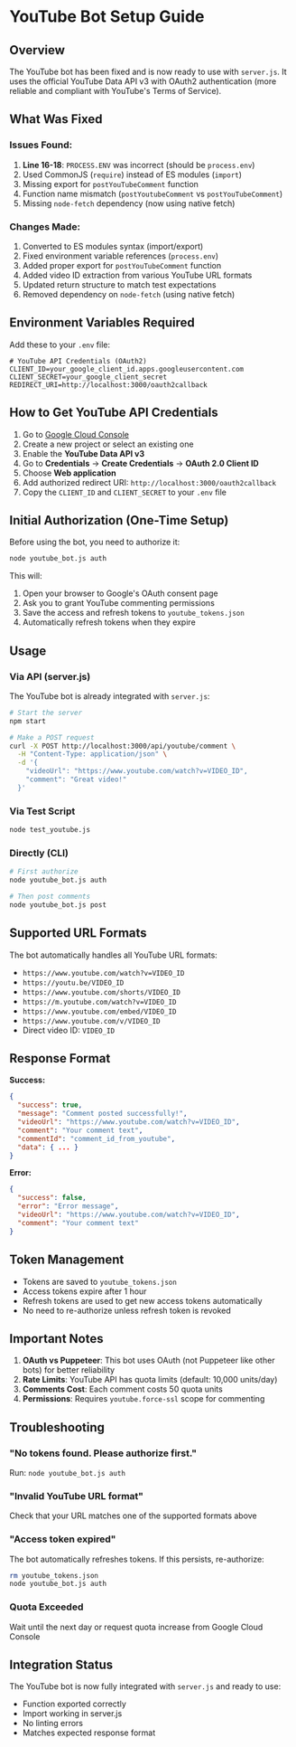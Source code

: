 # YouTube Bot Setup Guide

## Overview

The YouTube bot has been fixed and is now ready to use with `server.js`. It uses the official YouTube Data API v3 with OAuth2 authentication (more reliable and compliant with YouTube's Terms of Service).

## What Was Fixed

### Issues Found:
1. **Line 16-18**: `PROCESS.ENV` was incorrect (should be `process.env`)
2. Used CommonJS (`require`) instead of ES modules (`import`)
3. Missing export for `postYouTubeComment` function
4. Function name mismatch (`postYoutubeComment` vs `postYouTubeComment`)
5. Missing `node-fetch` dependency (now using native fetch)

### Changes Made:
1. Converted to ES modules syntax (import/export)
2. Fixed environment variable references (`process.env`)
3. Added proper export for `postYouTubeComment` function
4. Added video ID extraction from various YouTube URL formats
5. Updated return structure to match test expectations
6. Removed dependency on `node-fetch` (using native fetch)

## Environment Variables Required

Add these to your `.env` file:

```env
# YouTube API Credentials (OAuth2)
CLIENT_ID=your_google_client_id.apps.googleusercontent.com
CLIENT_SECRET=your_google_client_secret
REDIRECT_URI=http://localhost:3000/oauth2callback
```

## How to Get YouTube API Credentials

1. Go to [Google Cloud Console](https://console.cloud.google.com/)
2. Create a new project or select an existing one
3. Enable the **YouTube Data API v3**
4. Go to **Credentials** → **Create Credentials** → **OAuth 2.0 Client ID**
5. Choose **Web application**
6. Add authorized redirect URI: `http://localhost:3000/oauth2callback`
7. Copy the `CLIENT_ID` and `CLIENT_SECRET` to your `.env` file

## Initial Authorization (One-Time Setup)

Before using the bot, you need to authorize it:

```bash
node youtube_bot.js auth
```

This will:
1. Open your browser to Google's OAuth consent page
2. Ask you to grant YouTube commenting permissions
3. Save the access and refresh tokens to `youtube_tokens.json`
4. Automatically refresh tokens when they expire

## Usage

### Via API (server.js)

The YouTube bot is already integrated with `server.js`:

```bash
# Start the server
npm start

# Make a POST request
curl -X POST http://localhost:3000/api/youtube/comment \
  -H "Content-Type: application/json" \
  -d '{
    "videoUrl": "https://www.youtube.com/watch?v=VIDEO_ID",
    "comment": "Great video!"
  }'
```

### Via Test Script

```bash
node test_youtube.js
```

### Directly (CLI)

```bash
# First authorize
node youtube_bot.js auth

# Then post comments
node youtube_bot.js post
```

## Supported URL Formats

The bot automatically handles all YouTube URL formats:

- `https://www.youtube.com/watch?v=VIDEO_ID`
- `https://youtu.be/VIDEO_ID`
- `https://www.youtube.com/shorts/VIDEO_ID`
- `https://m.youtube.com/watch?v=VIDEO_ID`
- `https://www.youtube.com/embed/VIDEO_ID`
- `https://www.youtube.com/v/VIDEO_ID`
- Direct video ID: `VIDEO_ID`

## Response Format

**Success:**
```json
{
  "success": true,
  "message": "Comment posted successfully!",
  "videoUrl": "https://www.youtube.com/watch?v=VIDEO_ID",
  "comment": "Your comment text",
  "commentId": "comment_id_from_youtube",
  "data": { ... }
}
```

**Error:**
```json
{
  "success": false,
  "error": "Error message",
  "videoUrl": "https://www.youtube.com/watch?v=VIDEO_ID",
  "comment": "Your comment text"
}
```

## Token Management

- Tokens are saved to `youtube_tokens.json`
- Access tokens expire after 1 hour
- Refresh tokens are used to get new access tokens automatically
- No need to re-authorize unless refresh token is revoked

## Important Notes

1. **OAuth vs Puppeteer**: This bot uses OAuth (not Puppeteer like other bots) for better reliability
2. **Rate Limits**: YouTube API has quota limits (default: 10,000 units/day)
3. **Comments Cost**: Each comment costs 50 quota units
4. **Permissions**: Requires `youtube.force-ssl` scope for commenting

## Troubleshooting

### "No tokens found. Please authorize first."
Run: `node youtube_bot.js auth`

### "Invalid YouTube URL format"
Check that your URL matches one of the supported formats above

### "Access token expired"
The bot automatically refreshes tokens. If this persists, re-authorize:
```bash
rm youtube_tokens.json
node youtube_bot.js auth
```

### Quota Exceeded
Wait until the next day or request quota increase from Google Cloud Console

## Integration Status

The YouTube bot is now fully integrated with `server.js` and ready to use:
- Function exported correctly
- Import working in server.js
- No linting errors
- Matches expected response format

